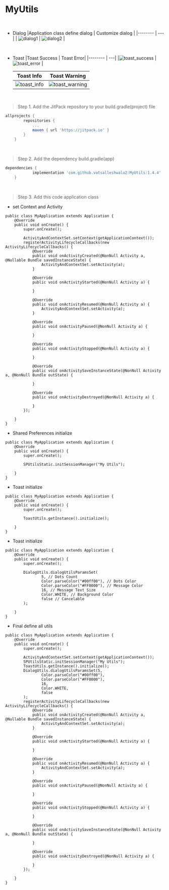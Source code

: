 # MyUtils

&#10240; <!-- line space -->
&#10240; <!-- line space -->

- Dialog
  |Application class define dialog | Customize dialog |
  |-------- | ---|
  | ![dialog1](https://github.com/vatsalleshwala2/MyUtils/assets/114224740/2b2d44d2-b87a-4ba2-8873-9d99afa49632) | ![dialog2](https://github.com/vatsalleshwala2/MyUtils/assets/114224740/13801cea-f120-4b0b-a79f-b67565ff7a8e) |

&#10240; <!-- line space -->
&#10240; <!-- line space -->

- Toast
  |Toast Success | Toast Error|
  |-------- | ---|
  |![toast_success](https://github.com/vatsalleshwala2/MyUtils/assets/114224740/c2cee76a-3c97-4185-aa2e-0a61362f5848) | ![toast_error](https://github.com/vatsalleshwala2/MyUtils/assets/114224740/88b254b5-d479-4cf3-968c-aa007081439e) |

  |Toast Info | Toast Warning|
  |-------- | ---|
  |![toast_info](https://github.com/vatsalleshwala2/MyUtils/assets/114224740/ff03aa5f-c62c-4b40-97ef-6772a9694f3a) | ![toast_warning](https://github.com/vatsalleshwala2/MyUtils/assets/114224740/ffec3bad-b4b7-471d-a4ac-0a45e7fa74bb) |
  
&#10240; <!-- line space -->
&#10240; <!-- line space -->

> Step 1. Add the JitPack repository to your build.gradle(project) file
```gradle
allprojects {
		repositories {
			...
			maven { url 'https://jitpack.io' }
		}
	}
```

&#10240; <!-- line space -->
&#10240; <!-- line space -->

> Step 2. Add the dependency build.gradle(app)
```gradle
dependencies {
	        implementation 'com.github.vatsalleshwala2:MyUtils:1.4.4'
	}
```

&#10240; <!-- line space -->
&#10240; <!-- line space -->

> Step 3. Add this code application class
- set Context and Activity
```
public class MyApplication extends Application {
    @Override
    public void onCreate() {
        super.onCreate();

        ActivityAndContextSet.setContext(getApplicationContext());
        registerActivityLifecycleCallbacks(new ActivityLifecycleCallbacks() {
            @Override
            public void onActivityCreated(@NonNull Activity a, @Nullable Bundle savedInstanceState) {
                ActivityAndContextSet.setActivity(a);
            }

            @Override
            public void onActivityStarted(@NonNull Activity a) {

            }

            @Override
            public void onActivityResumed(@NonNull Activity a) {
                ActivityAndContextSet.setActivity(a);
            }

            @Override
            public void onActivityPaused(@NonNull Activity a) {

            }

            @Override
            public void onActivityStopped(@NonNull Activity a) {

            }

            @Override
            public void onActivitySaveInstanceState(@NonNull Activity a, @NonNull Bundle outState) {

            }

            @Override
            public void onActivityDestroyed(@NonNull Activity a) {

            }
        });

    }
}
```


- Shared Preferences initialize

```
public class MyApplication extends Application {
    @Override
    public void onCreate() {
        super.onCreate();

        SPUtilsStatic.initSessionManager("My Utils");

    }
}
```


- Toast initialize

```
public class MyApplication extends Application {
    @Override
    public void onCreate() {
        super.onCreate();

        ToastUtils.getInstance().initialize();

    }
}
```


- Toast initialize

```
public class MyApplication extends Application {
    @Override
    public void onCreate() {
        super.onCreate();

        DialogUtils.dialogUtilsParamsSet(
                5, // Dots Count
                Color.parseColor("#00ff00"), // Dots Color
                Color.parseColor("#FF0000"), // Message Color
                16, // Message Text Size
                Color.WHITE, // Background Color
                false // Cancelable
        );

    }
}
```

- Final define all utils
```
public class MyApplication extends Application {
    @Override
    public void onCreate() {
        super.onCreate();

        ActivityAndContextSet.setContext(getApplicationContext());
        SPUtilsStatic.initSessionManager("My Utils");
        ToastUtils.getInstance().initialize();
        DialogUtils.dialogUtilsParamsSet(5,
                Color.parseColor("#00ff00"),
                Color.parseColor("#FF0000"),
                16,
                Color.WHITE,
                false
        );
        registerActivityLifecycleCallbacks(new ActivityLifecycleCallbacks() {
            @Override
            public void onActivityCreated(@NonNull Activity a, @Nullable Bundle savedInstanceState) {
                ActivityAndContextSet.setActivity(a);
            }

            @Override
            public void onActivityStarted(@NonNull Activity a) {

            }

            @Override
            public void onActivityResumed(@NonNull Activity a) {
                ActivityAndContextSet.setActivity(a);
            }

            @Override
            public void onActivityPaused(@NonNull Activity a) {

            }

            @Override
            public void onActivityStopped(@NonNull Activity a) {

            }

            @Override
            public void onActivitySaveInstanceState(@NonNull Activity a, @NonNull Bundle outState) {

            }

            @Override
            public void onActivityDestroyed(@NonNull Activity a) {

            }
        });

    }
}
```
